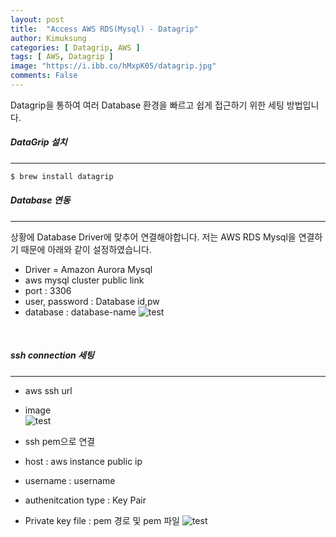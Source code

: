 ```yaml
---
layout: post
title:  "Access AWS RDS(Mysql) - Datagrip"
author: Kimuksung
categories: [ Datagrip, AWS ]
tags: [ AWS, Datagrip ]
image: "https://i.ibb.co/hMxpK05/datagrip.jpg"
comments: False
---
```


Datagrip을 통하여 여러 Database 환경을 빠르고 쉽게 접근하기 위한 세팅 방법입니다.

##### DataGrip 설치
---
```bash
$ brew install datagrip
```

##### Database 연동
---
상황에 Database Driver에 맞추어 연결해야합니다.
저는 AWS RDS Mysql을 연결하기 때문에 아래와 같이 설정하였습니다.
- Driver = Amazon Aurora Mysql
- aws mysql cluster public link
- port : 3306
- user, password : Database id,pw
- database : database-name
![test](https://i.ibb.co/qsLSvHV/2023-06-08-1-40-07.png)
    
<br>

##### ssh connection 세팅
---
- aws ssh url
- image    
![test](https://i.ibb.co/xg6pKhh/2023-06-08-6-45-44.png)
    
    

- ssh pem으로 연결
- host : aws instance public ip
- username : username
- authenitcation type : Key Pair
- Private key file : pem 경로 및 pem 파일
![test](https://i.ibb.co/yPD1N7G/2023-06-08-6-47-59.png)
